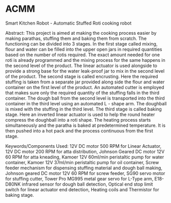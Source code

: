 # ACMM
Smart Kitchen Robot - Automatic Stuffed Roti cooking robot

Abstract:
This project is aimed at making the cooking process easier by making parathas, stuffing them and baking them from scratch. The functioning can be divided into 3 stages. In the first stage called mixing, flour and water can be filled into the upper open jars in required quantities based on the number of rotis required. The exact amount needed for one roti is already programmed and the mixing process for the same happens in the second level of the product. The linear actuator is used alongside to provide a strong base for the water leak-proof jar to mix in the second level of the product. The second stage is called encrusting. Here the required stuffing is taken from a separate jar provided along side the flour and water container on the first level of the product. An automated cutter is employed that makes sure only the required quantity of the stuffing falls in the third container. The dough ball from the second level is transported into the third container in the third level using an automated L - shape arm. The doughball is mixed with the stuffing in the third level. The third stage is called baking stage. Here an inverted linear actuator is used to help the round heater compress the doughball into a roti shape. The heating process starts simultaneously and the paratha is baked at predetermined temperature. It is then pushed into a hot pack and the process continuous from the first stage.

Keywords/Components Used:
12V DC motor 500 RPM for Linear Actuator, 12V DC motor 200 RPM for atta distribution, Johnson Geared DC motor 12V 60 RPM for atta kneading, Kamoer 12V 60ml/min peristaltic pump for water container, Kamoer 12V 37ml/min peristaltic pump for oil container, Screw feeder mechanism for dispensing stuffing material and dough ball making, Johnson geared DC motor 12V 60 RPM for screw feeder, SG90 servo motor for stuffing cutter, Tower Pro MG995 metal gear servo for L-Type arm, E18-D80NK infrared sensor for dough ball detection, Optical end stop limit switch for linear actuator end detection, Heating coils and Thermistor for baking stage.
